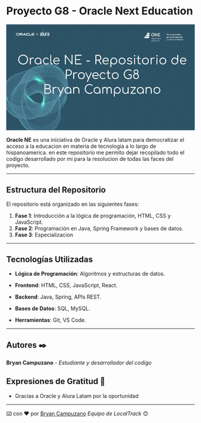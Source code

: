 # Proyecto G8 - Oracle Next Education

![alt text](https://github.com/Bryan-Campuzano/Oracle-One/blob/master/banner.jpg)

**Oracle NE** es una iniciativa de Oracle y Alura latam para democratizar el acceso a la educacion en materia de tecnologia a lo largo de hispanoamerica. en este repositorio me permito dejar recopilado todo el codigo desarrollado por mi para la resolucion de todas las faces del proyecto.

---

## **Estructura del Repositorio**

El repositorio está organizado en las siguientes fases:

1. **Fase 1**: Introducción a la lógica de programación, HTML, CSS y JavaScript.
2. **Fase 2**: Programación en Java, Spring Framework y bases de datos.
3. **Fase 3**: Especializacion

---

## **Tecnologías Utilizadas**

- **Lógica de Programación**: Algoritmos y estructuras de datos.

- **Frontend**: HTML, CSS, JavaScript, React.

- **Backend**: Java, Spring, APIs REST.

- **Bases de Datos**: SQL, MySQL.

- **Herramientas**: Git, VS Code.

---

## Autores ✒️

**Bryan Campuzano** - *Estudiante y desarrollador del codigo* 

## Expresiones de Gratitud 🎁

* Gracias a Oracle y Alura Latam por la oportunidad
---

⌨️ con ❤️ por [Bryan Campuzano](https://github.com/Bryan-Campuzano) *Equipo de LocalTrack* 😊